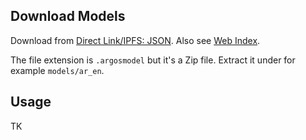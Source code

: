 ## Download Models

Download from [Direct Link/IPFS: JSON](https://github.com/argosopentech/argospm-index/blob/main/index.json). Also see [Web Index](https://www.argosopentech.com/argospm/index/).

The file extension is `.argosmodel` but it's a Zip file. Extract it under for example `models/ar_en`.

## Usage

TK
